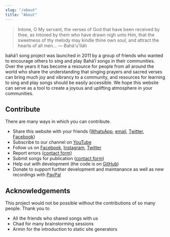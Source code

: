 ```yaml
---
slug: "/about"
title: "About"
---
```


> Intone, O My servant, the verses of God that have been received by thee, as intoned by them who have drawn nigh unto Him, that the sweetness of thy melody may kindle thine own soul, and attract the hearts of all men...
> — Bahá'u'lláh

bahá’í song project was launched in 2011 by a group of friends who wanted to encourage others to sing and play Bahá’í songs in their communities. Over the years it has become a resource for people from all around the world who share the understanding that singing prayers and sacred verses can bring much joy and vibrancy to a community, and resources for learning to sing and play songs should be easily accessible. We hope this website can serve as a tool to create a joyous and uplifting atmosphere in your communities.

## Contribute

There are many ways in which you can contribute.

- Share this website with your friends ([WhatsApp](https://api.whatsapp.com/send?text=Hello%21+Check+out+a+collection+of+100%2B+Bah%C3%A1%27%C3%AD+inspired+songs+with+lyrics%2C+chords+and+videos+at+https%3A%2F%2Fwww.bahaisongproject.com), [email](mailto:?subject=bah%C3%A1'%C3%AD%20song%20project&body=Hello!%20Check%20out%20a%20collection%20of%20100%2B%20Bah%C3%A1'%C3%AD%20inspired%20songs%20with%20lyrics%2C%20chords%20and%20videos%20at%20https%3A%2F%2Fwww.bahaisongproject.com), [Twitter](https://twitter.com/intent/tweet/?text=Check%20out%20a%20collection%20of%20100%2B%20Bah%C3%A1'%C3%AD%20inspired%20songs%20with%20lyrics%2C%20chords%20and%20videos%20at%20https%3A%2F%2Fwww.bahaisongproject.com), [Facebook](https://www.facebook.com/sharer/sharer.php?u=https%3A%2F%2Fwww.bahaisongproject.com))
- Subscribe to our channel on [YouTube](https://www.youtube.com/bahaisongproject)
- Follow us on [Facebook](https://www.facebook.com/bahaisongproject/), [Instagram](https://www.instagram.com/bahaisongproject/), [Twitter](https://twitter.com/bahaisongp)
- Report errors ([contact form](https://www.bahaisongproject.com/contact))
- Submit songs for publication ([contact form](https://www.bahaisongproject.com/contact))
- Help out with development (the code is on [GitHub](https://github.com/bahaisongproject))
- Donate to support further development and maintanance as well as new recordings with [PayPal](https://www.paypal.me/bahaisongproject)

<div class="g-ytsubscribe" data-channelid="UCDKTrq0MLmvnxzA9urX2n7Q" data-layout="default" data-count="default"></div>

## Acknowledgements

This project would not be possible without the contributions of so many people. Thank you to

- All the friends who shared songs with us
- Chad for many brainstorming sessions
- Armin for the introduction to static site generators
